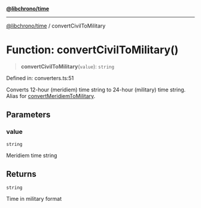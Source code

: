 [**@libchrono/time**](../README.md)

***

[@libchrono/time](../globals.md) / convertCivilToMilitary

# Function: convertCivilToMilitary()

> **convertCivilToMilitary**(`value`): `string`

Defined in: converters.ts:51

Converts 12-hour (meridiem) time string to 24-hour (military) time string.
Alias for [convertMeridiemToMilitary](convertMeridiemToMilitary.md).

## Parameters

### value

`string`

Meridiem time string

## Returns

`string`

Time in military format
